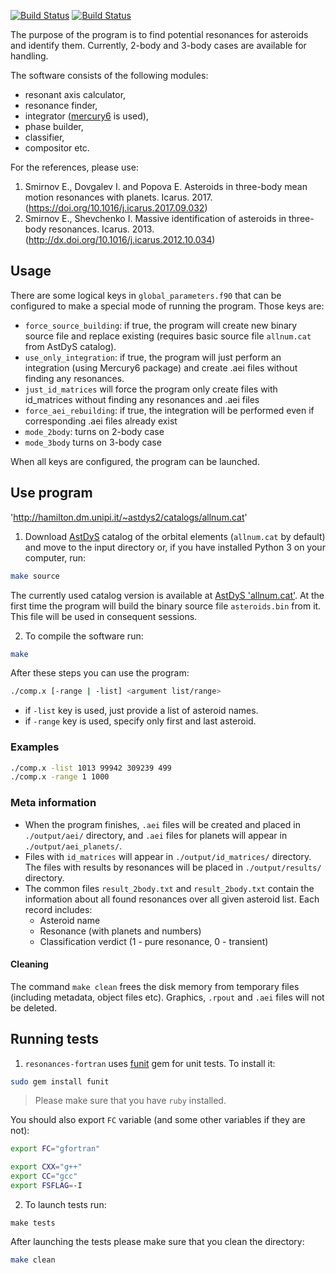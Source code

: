 [![Build Status](https://travis-ci.org/4xxi/resonances-fortran.svg?branch=master)](https://travis-ci.org/4xxi/resonances-fortran) [![Build Status](https://travis-ci.org/4xxi/resonances-fortran.svg?branch=develop)](https://travis-ci.org/4xxi/resonances-fortran)

The purpose of the program is to find potential resonances for asteroids and identify them. Currently, 2-body and 3-body cases are available for handling.

The software consists of the following modules:

* resonant axis calculator, 
* resonance finder, 
* integrator ([mercury6](https://github.com/4xxi/mercury) is used), 
* phase builder,
* classifier, 
* compositor etc.

For the references, please use:

1. Smirnov E., Dovgalev I. and Popova E. Asteroids in three-body mean motion resonances with planets. Icarus. 2017. (https://doi.org/10.1016/j.icarus.2017.09.032)
2. Smirnov E., Shevchenko I. Massive identification of asteroids in three-body resonances. Icarus. 2013. (http://dx.doi.org/10.1016/j.icarus.2012.10.034)

## Usage

There are some logical keys in `global_parameters.f90` that can be configured to make a special mode of running the program. Those keys are:

* `force_source_building`: if true, the program will create new binary source file and replace existing (requires basic source file `allnum.cat` from AstDyS catalog).
* `use_only_integration`: if true, the program will just perform an integration (using Mercury6 package) and create .aei files without finding any resonances.
* `just_id_matrices` will force the program only create files with id_matrices without finding any resonances and .aei files
* `force_aei_rebuilding`: if true, the integration will be performed even if corresponding .aei files already exist
* `mode_2body`: turns on 2-body case
* `mode_3body` turns on 3-body case

When all keys are configured, the program can be launched.

## Use program
'http://hamilton.dm.unipi.it/~astdys2/catalogs/allnum.cat'

1. Download [AstDyS](http://hamilton.dm.unipi.it/astdys/index.php?pc=4) catalog of the orbital elements (`allnum.cat` by default) and move to the input directory
   or, if you have installed Python 3 on your computer, run:

```bash
make source
```

   The currently used catalog version is available at [AstDyS 'allnum.cat'](http://hamilton.dm.unipi.it/~astdys2/catalogs/allnum.cat).
   At the first time the program will build the binary source file `asteroids.bin` from it. This file will be used in consequent sessions.

2. To compile the software run:

```bash
make
```

After these steps you can use the program:
```bash
./comp.x [-range | -list] <argument list/range>
```

* if `-list` key is used, just provide a list of asteroid names.
* if `-range` key is used, specify only first and last asteroid.

### Examples

```bash
./comp.x -list 1013 99942 309239 499
./comp.x -range 1 1000
```

### Meta information

* When the program finishes, `.aei` files will be created and placed in `./output/aei/` directory, and `.aei` files for planets will appear in `./output/aei_planets/`.
* Files with `id_matrices` will appear in `./output/id_matrices/` directory. The files with results by resonances will be placed in `./output/results/` directory.
* The common files `result_2body.txt` and `result_2body.txt` contain the information about all found resonances over all given asteroid list. Each record includes:
  * Asteroid name
  * Resonance (with planets and numbers)
  * Classification verdict (1 - pure resonance, 0 - transient)

#### Cleaning

The command `make clean` frees the disk memory from temporary files (including metadata, object files etc). Graphics, `.rpout` and `.aei` files will not be deleted.

## Running tests

1. `resonances-fortran` uses [funit](https://rubygems.org/gems/funit) gem for unit tests. To install it:

```bash
sudo gem install funit
```

> Please make sure that you have `ruby` installed.

You should also export `FC` variable (and some other variables if they are not):

```bash
export FC="gfortran"
```

```bash
export CXX="g++"
export CC="gcc"
export FSFLAG=-I
```

2. To launch tests run:

```
make tests
```

After launching the tests please make sure that you clean the directory:

```bash
make clean
```
